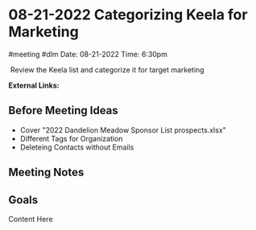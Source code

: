 # 08-21-2022 Categorizing Keela for Marketing
#meeting #dlm
Date: 08-21-2022
Time: 6:30pm

 Review the Keela list and categorize it for target marketing

**External Links:**

## Before Meeting Ideas
* Cover "2022 Dandelion Meadow Sponsor List prospects.xlsx"
 * Different Tags for Organization
 * Deleteing Contacts without Emails

## Meeting Notes


## Goals
Content Here